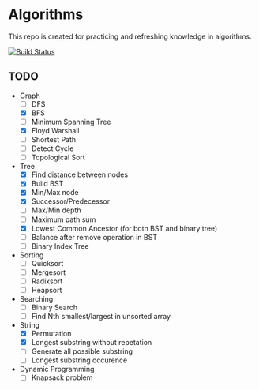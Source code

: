 # Algorithms

This repo is created for practicing and refreshing knowledge in algorithms.

[![Build Status](https://travis-ci.org/onurbaysan/Algorithms.svg?branch=master)](https://travis-ci.org/onurbaysan/Algorithms)

TODO
------
* Graph
	- [ ] DFS
	- [x] BFS
	- [ ] Minimum Spanning Tree
	- [x] Floyd Warshall
	- [ ] Shortest Path
	- [ ] Detect Cycle
	- [ ] Topological Sort
* Tree
	- [x] Find distance between nodes
	- [x] Build BST
	- [x] Min/Max node
	- [x] Successor/Predecessor
	- [ ] Max/Min depth
	- [ ] Maximum path sum
	- [x] Lowest Common Ancestor (for both BST and binary tree)
	- [ ] Balance after remove operation in BST
	- [ ] Binary Index Tree
* Sorting
	- [ ] Quicksort
	- [ ] Mergesort
	- [ ] Radixsort
	- [ ] Heapsort
* Searching
	- [ ] Binary Search
	- [ ] Find Nth smallest/largest in unsorted array
* String
    - [x] Permutation
    - [x] Longest substring without repetation
	- [ ] Generate all possible substring
	- [ ] Longest substring occurence
* Dynamic Programming
 	- [ ] Knapsack problem
